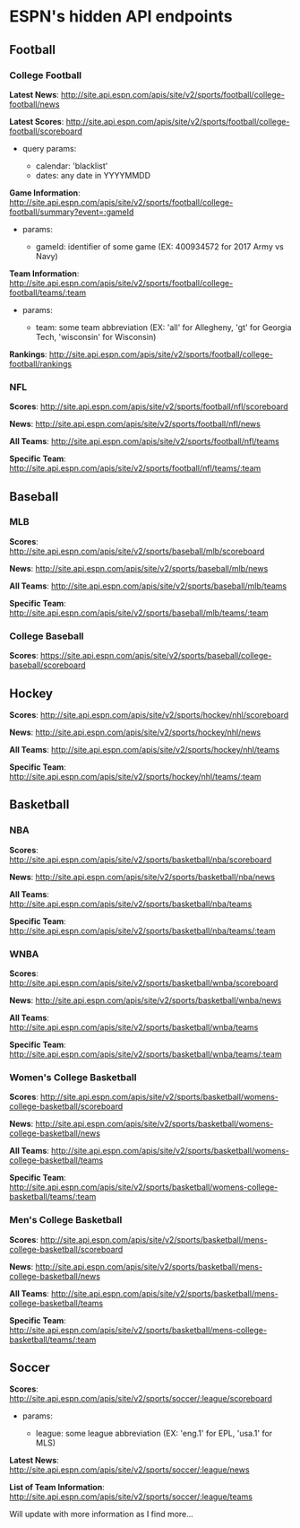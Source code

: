 # ESPN's hidden API endpoints

## Football

### College Football 

**Latest News**: http://site.api.espn.com/apis/site/v2/sports/football/college-football/news

**Latest Scores**: http://site.api.espn.com/apis/site/v2/sports/football/college-football/scoreboard

- query params:

   - calendar: 'blacklist'
   - dates: any date in YYYYMMDD
   
**Game Information**: http://site.api.espn.com/apis/site/v2/sports/football/college-football/summary?event=:gameId

- params:

   - gameId: identifier of some game (EX: 400934572 for 2017 Army vs Navy)
        
**Team Information**: http://site.api.espn.com/apis/site/v2/sports/football/college-football/teams/:team

- params: 

   - team: some team abbreviation (EX: 'all' for Allegheny, 'gt' for Georgia Tech, 'wisconsin' for Wisconsin)
   
**Rankings**: http://site.api.espn.com/apis/site/v2/sports/football/college-football/rankings

### NFL

**Scores**: http://site.api.espn.com/apis/site/v2/sports/football/nfl/scoreboard

**News**: http://site.api.espn.com/apis/site/v2/sports/football/nfl/news

**All Teams**: http://site.api.espn.com/apis/site/v2/sports/football/nfl/teams

**Specific Team**: http://site.api.espn.com/apis/site/v2/sports/football/nfl/teams/:team


## Baseball

### MLB

**Scores**: http://site.api.espn.com/apis/site/v2/sports/baseball/mlb/scoreboard

**News**: http://site.api.espn.com/apis/site/v2/sports/baseball/mlb/news

**All Teams**: http://site.api.espn.com/apis/site/v2/sports/baseball/mlb/teams

**Specific Team**: http://site.api.espn.com/apis/site/v2/sports/baseball/mlb/teams/:team

### College Baseball

**Scores**: https://site.api.espn.com/apis/site/v2/sports/baseball/college-baseball/scoreboard

## Hockey

**Scores**: http://site.api.espn.com/apis/site/v2/sports/hockey/nhl/scoreboard

**News**: http://site.api.espn.com/apis/site/v2/sports/hockey/nhl/news

**All Teams**: http://site.api.espn.com/apis/site/v2/sports/hockey/nhl/teams

**Specific Team**: http://site.api.espn.com/apis/site/v2/sports/hockey/nhl/teams/:team


## Basketball

### NBA

**Scores**: http://site.api.espn.com/apis/site/v2/sports/basketball/nba/scoreboard

**News**: http://site.api.espn.com/apis/site/v2/sports/basketball/nba/news

**All Teams**: http://site.api.espn.com/apis/site/v2/sports/basketball/nba/teams

**Specific Team**: http://site.api.espn.com/apis/site/v2/sports/basketball/nba/teams/:team


### WNBA

**Scores**: http://site.api.espn.com/apis/site/v2/sports/basketball/wnba/scoreboard

**News**: http://site.api.espn.com/apis/site/v2/sports/basketball/wnba/news

**All Teams**: http://site.api.espn.com/apis/site/v2/sports/basketball/wnba/teams

**Specific Team**: http://site.api.espn.com/apis/site/v2/sports/basketball/wnba/teams/:team


### Women's College Basketball

**Scores**: http://site.api.espn.com/apis/site/v2/sports/basketball/womens-college-basketball/scoreboard

**News**: http://site.api.espn.com/apis/site/v2/sports/basketball/womens-college-basketball/news

**All Teams**: http://site.api.espn.com/apis/site/v2/sports/basketball/womens-college-basketball/teams

**Specific Team**: http://site.api.espn.com/apis/site/v2/sports/basketball/womens-college-basketball/teams/:team


### Men's College Basketball

**Scores**: http://site.api.espn.com/apis/site/v2/sports/basketball/mens-college-basketball/scoreboard

**News**: http://site.api.espn.com/apis/site/v2/sports/basketball/mens-college-basketball/news

**All Teams**: http://site.api.espn.com/apis/site/v2/sports/basketball/mens-college-basketball/teams

**Specific Team**: http://site.api.espn.com/apis/site/v2/sports/basketball/mens-college-basketball/teams/:team



## Soccer

**Scores**: http://site.api.espn.com/apis/site/v2/sports/soccer/:league/scoreboard

- params:

   - league: some league abbreviation (EX: 'eng.1' for EPL, 'usa.1' for MLS) 
   
**Latest News**: http://site.api.espn.com/apis/site/v2/sports/soccer/:league/news

**List of Team Information**: http://site.api.espn.com/apis/site/v2/sports/soccer/:league/teams


Will update with more information as I find more...

